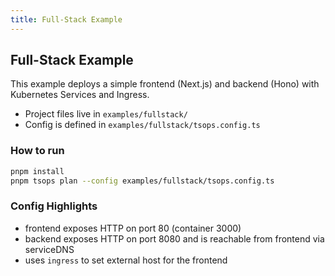 ```yaml
---
title: Full-Stack Example
---
```


## Full-Stack Example

This example deploys a simple frontend (Next.js) and backend (Hono) with Kubernetes Services and Ingress.

- Project files live in `examples/fullstack/`
- Config is defined in `examples/fullstack/tsops.config.ts`

### How to run

```bash
pnpm install
pnpm tsops plan --config examples/fullstack/tsops.config.ts
```

### Config Highlights

- frontend exposes HTTP on port 80 (container 3000)
- backend exposes HTTP on port 8080 and is reachable from frontend via serviceDNS
- uses `ingress` to set external host for the frontend


